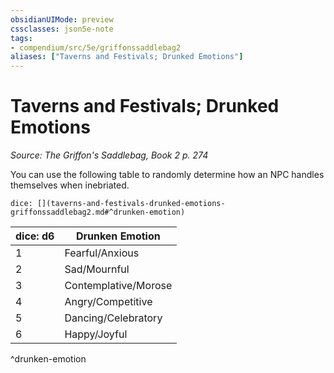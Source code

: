 ```yaml
---
obsidianUIMode: preview
cssclasses: json5e-note
tags:
- compendium/src/5e/griffonssaddlebag2
aliases: ["Taverns and Festivals; Drunked Emotions"]
---
```

# Taverns and Festivals; Drunked Emotions
*Source: The Griffon's Saddlebag, Book 2 p. 274* 

You can use the following table to randomly determine how an NPC handles themselves when inebriated.

`dice: [](taverns-and-festivals-drunked-emotions-griffonssaddlebag2.md#^drunken-emotion)`

| dice: d6 | Drunken Emotion |
|----------|-----------------|
| 1 | Fearful/Anxious |
| 2 | Sad/Mournful |
| 3 | Contemplative/Morose |
| 4 | Angry/Competitive |
| 5 | Dancing/Celebratory |
| 6 | Happy/Joyful |
^drunken-emotion